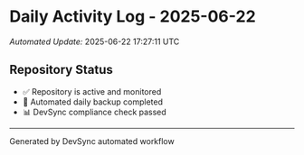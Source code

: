 # Daily Activity Log - 2025-06-22

*Automated Update:* 2025-06-22 17:27:11 UTC

## Repository Status
- ✅ Repository is active and monitored
- 🔄 Automated daily backup completed
- 📊 DevSync compliance check passed

---
Generated by DevSync automated workflow
